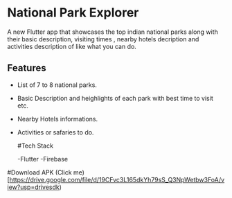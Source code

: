 # National Park Explorer

A new Flutter app that showcases the top indian national parks along with their basic description, visiting times , nearby hotels decription and activities description of like what you can do.

## Features

- List of 7 to 8 national parks.
- Basic Description and heighlights of each park with best time to visit etc.
- Nearby Hotels informations.
- Activities or safaries to do.

  #Tech Stack

  -Flutter
  -Firebase

#Download APK  (Click me)
[https://drive.google.com/file/d/19CFvc3L165dkYh79sS_Q3NpWetbw3FoA/view?usp=drivesdk)
